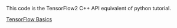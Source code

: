 This code is the TensorFlow2 C++ API equivalent of
python tutorial.

<a href="https://www.tensorflow.org/guide/basics">TensorFlow Basics</a>
